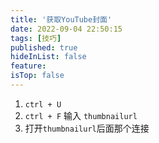 ```yaml
---
title: '获取YouTube封面'
date: 2022-09-04 22:50:15
tags: [技巧]
published: true
hideInList: false
feature: 
isTop: false
---
```


1. `ctrl + U`
2. `ctrl + F` 输入 `thumbnailurl`
3. 打开`thumbnailurl`后面那个连接
